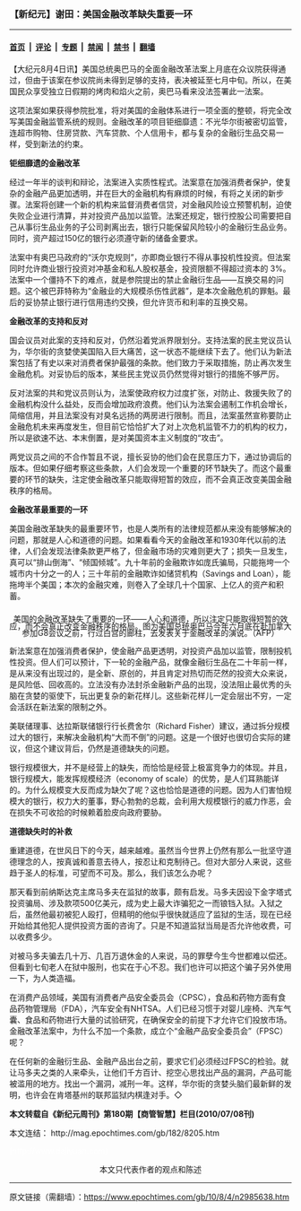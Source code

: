 ### 【新纪元】谢田：美国金融改革缺失重要一环

---

#### [首页](../../../..?n2985638) &nbsp;|&nbsp; [评论](../../../../../epoch-comment?n2985638) &nbsp;|&nbsp; [专题](../../../../../epoch-special?n2985638) &nbsp;|&nbsp; [禁闻](../../../../../epoch-news?n2985638) &nbsp;|&nbsp; [禁书](../../../../../books?n2985638) &nbsp;|&nbsp; [翻墙](https://github.com/gfw-breaker/nogfw/blob/master/README.md?n2985638)


<div class="post_content" id="artbody" itemprop="articleBody">
 <!-- article content begin -->
 <p>
  【大纪元8月4日讯】美国总统奥巴马的全面金融改革法案上月底在众议院获得通过，但由于该案在参议院尚未得到足够的支持，表决被延至七月中旬。所以，在美国民众享受独立日假期的烤肉和焰火之前，奥巴马看来没法签署此一法案。
 </p>
 <p>
  这项法案如果获得参院批准，将对美国的金融体系进行一项全面的整顿，将完全改写美国金融监管系统的规则。金融改革的项目钜细靡遗：不光华尔街被密切监管，连超市购物、住房贷款、汽车贷款、个人信用卡，都与复杂的金融衍生品交易一样，受到新法的约束。
 </p>
 <p>
  <b>
   钜细靡遗的金融改革
  </b>
 </p>
 <p>
  经过一年半的谈判和辩论，法案进入实质性程式。法案意在加强消费者保护，使复杂的金融产品更加透明，并在巨大的金融机构有麻烦的时候，有将之关闭的新步骤。法案将创建一个新的机构来监督消费者信贷，对金融风险设立预警机制，迫使失败企业进行清算，并对投资产品加以监管。法案还规定，银行控股公司需要把自己从事衍生品业务的子公司剥离出去，银行只能保留风险较小的金融衍生品业务。同时，资产超过150亿的银行必须遵守新的储备金要求。
 </p>
 <p>
  法案中有奥巴马政府的“沃尔克规则”，亦即商业银行不得从事投机性投资。但法案同时允许商业银行投资对冲基金和私人股权基金，投资限额不得超过资本的 3%。法案中一个僵持不下的难点，就是参院提出的禁止金融衍生品——互换交易的问题。这个被巴菲特称为“金融业的大规模杀伤性武器”，是本次金融危机的罪魁。最后的妥协禁止银行进行信用违约交换，但允许货币和利率的互换交易。
 </p>
 <p>
  <b>
   金融改革的支持和反对
  </b>
 </p>
 <p>
  国会议员对此案的支持和反对，仍然沿着党派界限划分。支持法案的民主党议员认为，华尔街的贪婪使美国陷入巨大痛苦，这一状态不能继续下去了。他们认为新法案包括了有史以来对消费者保护最强的条款。他们致力于采取措施，防止再次发生金融危机。对妥协后的版本，某些民主党议员仍然觉得对银行的措施不够严厉。
 </p>
 <p>
  反对法案的共和党议员则认为，法案使政府权力过度扩张，对防止、救援失败了的金融机构没什么益处，反而会增加政府浪费。他们认为法案会遏制工作机会增长，简缩信用，并且法案没有对臭名远扬的两房进行限制。而且，法案虽然宣称要防止金融危机未来再度发生，但目前它恰恰扩大了对上次危机监管不力的机构的权力，所以是欲速不达、本末倒置，是对美国资本主义制度的“攻击”。
 </p>
 <p>
  两党议员之间的不合作暂且不说，擅长妥协的他们会在民意压力下，通过协调后的版本。但如果仔细考察这些条款，人们会发现一个重要的环节缺失了。而这个最重要的环节的缺失，注定使金融改革只能取得短暂的效应，而不会真正改变美国金融秩序的格局。
 </p>
 <p>
  <b>
   金融改革最重要的一环
  </b>
 </p>
 <p>
  美国金融改革缺失的最重要环节，也是人类所有的法律规范都从来没有能够解决的问题，那就是人心和道德的问题。如果看看今天的金融改革和1930年代以前的法律，人们会发现法律条款更严格了，但金融市场的灾难则更大了；损失一旦发生，真可以“排山倒海”、“倾国倾城”。九十年前的金融欺诈如庞氏骗局，只能拖垮一个城市内十分之一的人；三十年前的金融欺诈如储贷机构（Savings and Loan），能拖垮半个美国；本次的金融灾难，则卷入了全球几十个国家、上亿人的资产和积蓄。
 </p>
 <p>
  <!--image v 1.0-->
 </p>
 <div style="line-height: 90%; text-align: center;">
  <br/>
  <span class="bn12">
   美国的金融改革缺失了重要的一环——人心和道德，所以注定只能取得短暂的效应，而不会真正改变金融秩序的格局。图为美国总统奥巴马今年六月底在赴加拿大参加G8会议之前，行过白宫的廊柱，去发表关于金融改革的演说。（AFP）
  </span>
 </div>
 <p>
  <!-- -->
 </p>
 <p>
  新法案意在加强消费者保护，使金融产品更透明，对投资产品加以监管，限制投机性投资。但人们可以预计，下一轮的金融产品，就像金融衍生品在二十年前一样，是从来没有出现过的，是全新、原创的，并且肯定对热切而茫然的投资大众来说，是风险低、回收高的。立法没有办法封杀金融新产品的出现，没法阻止最优秀的头脑在贪婪的驱使下，玩出更复杂的新花样儿。这些新花样儿一定会层出不穷，一定会活跃在新法案的限制之外。
 </p>
 <p>
  美联储理事、达拉斯联储银行行长费舍尔（Richard Fisher）建议，通过拆分规模过大的银行，来解决金融机构“大而不倒”的问题。这是一个很好也很切合实际的建议，但这个建议背后，仍然是道德缺失的问题。
 </p>
 <p>
  银行规模很大，并不是经营上的缺失，而恰恰是经营上极富竞争力的体现。并且，银行规模大，能发挥规模经济（economy of scale）的优势，是人们耳熟能详的。为什么规模变大反而成为缺欠了呢？这也恰恰是道德的问题。因为人们害怕规模大的银行，权力大的董事，野心勃勃的总裁，会利用大规模银行的威力作恶，会在损失不可收拾的时候赖着脸皮向政府要胁。
 </p>
 <p>
  <b>
   道德缺失时的补救
  </b>
 </p>
 <p>
  重建道德，在世风日下的今天，越来越难。虽然当今世界上仍然有那么一批坚守道德理念的人，按真诚和善意去待人，按忍让和克制待己。但对大部分人来说，这些趋于圣人的标准，可望而不可及。那么，我们该怎么办呢？
 </p>
 <p>
  那天看到前纳斯达克主席马多夫在监狱的故事，颇有启发。马多夫因设下金字塔式投资骗局、涉及款项500亿美元，成为史上最大诈骗犯之一而锒铛入狱。入狱之后，虽然他最初被犯人殴打，但精明的他似乎很快就适应了监狱的生活，现在已经开始给其他犯人提供投资方面的咨询了。只是不知道监狱当局是否允许他收费，可以收费多少。
 </p>
 <p>
  对被马多夫骗去几十万、几百万退休金的人来说，马的罪孽今生今世都难以偿还。但看到七旬老人在狱中服刑，也实在于心不忍。我们也许可以把这个骗子另外使用一下，为人类造福。
 </p>
 <p>
  在消费产品领域，美国有消费者产品安全委员会（CPSC），食品和药物方面有食品药物管理局（FDA），汽车安全有NHTSA。人们已经习惯于对婴儿座椅、汽车气囊、食品和药物进行大量的试验研究，在确保安全的前提下才允许它们投放市场。金融改革法案中，为什么不加一个条款，成立个“金融产品安全委员会”（FPSC）呢？
 </p>
 <p>
  在任何新的金融衍生品、金融产品出台之前，要求它们必须经过FPSC的检验。就让马多夫之类的人来牵头，让他们千方百计、挖空心思找出产品的漏洞，产品可能被滥用的地方。找出一个漏洞，减刑一年。这样，华尔街的贪婪头脑们最新鲜的发明，也许会在肯塔基州的联邦监狱内棋逢对手。◇
 </p>
 <p>
  <b>
   本文转载自《新纪元周刊》第180期【商管智慧】栏目(2010/07/08刊)
  </b>
 </p>
 <p>
  本文连结：
  <ok href=" http://mag.epochtimes.com/gb/182/8205.htm " target="_blank">
   http://mag.epochtimes.com/gb/182/8205.htm
  </ok>
 </p>
 <p>
  <font color="#ffffff">
   (http://www.dajiyuan.com)
  </font>
  <br/>
  <center>
   <font class="GY13">
    本文只代表作者的观点和陈述
   </font>
  </center>
 </p>
 <!-- article content end -->
 <div id="below_article_ad">
 </div>
</div>


---

原文链接（需翻墙）：https://www.epochtimes.com/gb/10/8/4/n2985638.htm